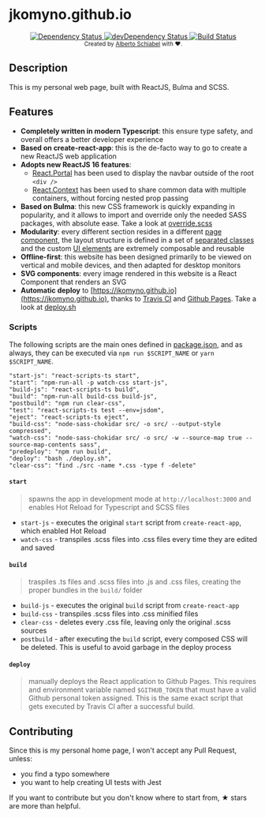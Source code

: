 # jkomyno.github.io

<div align="center">
  <!-- Dependency Status -->
  <a href="https://david-dm.org/jkomyno/jkomyno.github.io">
    <img src="https://david-dm.org/jkomyno/jkomyno.github.io.svg" alt="Dependency Status" />
  </a>
  <!-- devDependency Status -->
  <a href="https://david-dm.org/jkomyno/jkomyno.github.io#info=devDependencies">
    <img src="https://david-dm.org/jkomyno/jkomyno.github.io/dev-status.svg" alt="devDependency Status" />
  </a>
  <!-- Build Status -->
  <a href="https://travis-ci.org/jkomyno/jkomyno.github.io">
    <img src="https://travis-ci.org/jkomyno/jkomyno.github.io.svg?branch=source" alt="Build Status" />
  </a>
</div>

<div align="center">
  <sub>Created by <a href="https://github.com/jkomyno">Alberto Schiabel</a> with ❤️.</sub>
</div>

## Description

This is my personal web page, built with ReactJS, Bulma and SCSS.

## Features

- **Completely written in modern Typescript**: this ensure type safety, and overall offers a better developer experience
- **Based on create-react-app**: this is the de-facto way to go to create a new ReactJS web application
- **Adopts new ReactJS 16 features**:
  - [React.Portal](https://reactjs.org/docs/portals.html) has been used to display the navbar outside of the root `<div />`
  - [React.Context](https://reactjs.org/docs/context.html) has been used to share common data with multiple containers,
  without forcing nested prop passing
- **Based on Bulma**: this new CSS framework is quickly expanding in popularity, and it allows to import and override only the needed SASS packages, with absolute ease. Take a look at [override.scss](https://github.com/jkomyno/jkomyno.github.io/blob/source/src/override.scss)
- **Modularity**: every different section resides in a different [page component](https://github.com/jkomyno/jkomyno.github.io/tree/source/src/pages), the layout structure is defined in a set of [separated classes](https://github.com/jkomyno/jkomyno.github.io/tree/source/src/layouts) and the custom [UI elements](https://github.com/jkomyno/jkomyno.github.io/tree/source/src/components) are extremely composable and reusable
- **Offline-first**: this website has been designed primarily to be viewed on vertical and mobile devices, and then adapted for desktop monitors
- **SVG components**: every image rendered in this website is a React Component that renders an SVG
- **Automatic deploy** to [https://jkomyno.github.io](https://jkomyno.github.io), thanks to [Travis CI](https://travis-ci.org/) and [Github Pages](https://pages.github.com/). Take a look at [deploy.sh](deploy.sh)

### Scripts

The following scripts are the main ones defined in [package.json](package.json), and as always, they can be executed via `npm run $SCRIPT_NAME` or `yarn $SCRIPT_NAME`.

    "start-js": "react-scripts-ts start",
    "start": "npm-run-all -p watch-css start-js",
    "build-js": "react-scripts-ts build",
    "build": "npm-run-all build-css build-js",
    "postbuild": "npm run clear-css",
    "test": "react-scripts-ts test --env=jsdom",
    "eject": "react-scripts-ts eject",
    "build-css": "node-sass-chokidar src/ -o src/ --output-style compressed",
    "watch-css": "node-sass-chokidar src/ -o src/ -w --source-map true --source-map-contents sass",
    "predeploy": "npm run build",
    "deploy": "bash ./deploy.sh",
    "clear-css": "find ./src -name *.css -type f -delete"

#### `start`

> spawns the app in development mode at `http://localhost:3000` and enables Hot Reload for Typescript and SCSS files

-   `start-js` - executes the original `start` script from `create-react-app`, which enabled Hot Reload
-   `watch-css` - transpiles .scss files into .css files every time they are edited and saved

#### `build`

> traspiles .ts files and .scss files into .js and .css files, creating the proper bundles in the `build/` folder

-   `build-js` - executes the original `build` script from `create-react-app`
-   `build-css` - transpiles .scss files into .css minified files
-   `clear-css` - deletes every .css file, leaving only the original .scss sources
-   `postbuild` - after executing the `build` script, every composed CSS will be deleted. This is useful to avoid garbage in the deploy process

#### `deploy`

> manually deploys the React application to Github Pages. This requires and environment variable named `$GITHUB_TOKEN` that
must have a valid Github personal token assigned. This is the same exact script that gets executed by Travis CI after a successful build.

## Contributing

Since this is my personal home page, I won't accept any Pull Request, unless:

- you find a typo somewhere
- you want to help creating UI tests with Jest

If you want to contribute but you don't know where to start from, ★ stars are more than helpful.
